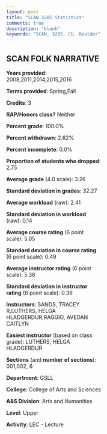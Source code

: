 ```yaml
---
layout: post
title: "SCAN 3205 Statistics"
comments: true
description: "blank"
keywords: "SCAN, 3205, CU, Boulder"
--- 
```

<head>
<script src="https://ajax.googleapis.com/ajax/libs/jquery/2.1.3/jquery.min.js"></script>
<script src="https://dl.dropboxusercontent.com/s/pc42nxpaw1ea4o9/highcharts.js?dl=0"></script>
<!-- <script src="../assets/js/highcharts.js"></script> -->
<style type="text/css">@font-face {
	font-family: "Bebas Neue";
	src: url(https://www.filehosting.org/file/details/544349/BebasNeue%20Regular.otf) format("opentype");
	}
	h1.Bebas { 
		font-family: "Bebas Neue", Verdana, Tahoma;
	}
</style>
</head>
<body>
	<div id="container" style="float: right; width: 45%; height: 88%; margin-left: 2.5%; margin-right: 2.5%;"></div>
	<script language="JavaScript">
		$(document).ready(function() {
		var chart = {type: 'column'};
		var title = {text: 'Grade Distribution'};
		var xAxis = {categories: ['A','B','C','D','F'],crosshair: true};
		var yAxis = {min: 0,title: {text: 'Percentage'}};
		var tooltip = {headerFormat: '<center><b><span style="font-size:20px">{point.key}</span></b></center>',
		               pointFormat: '<td style="padding:0"><b>{point.y:.1f}%</b></td>',
		               footerFormat: '</table>',shared: true,useHTML: true};
		var plotOptions = {column: {pointPadding: 0.0,borderWidth: 0}};  
		var credits = {enabled: false};var series= [{name: 'Percent',data: [51.42,30.66,14.15,2.36,1.42,]}];
		var json = {};
		json.chart = chart;
		json.title = title;
		json.tooltip = tooltip;
		json.xAxis = xAxis;
		json.yAxis = yAxis;  
		json.series = series;
		json.plotOptions = plotOptions;  
		json.credits = credits;
		$('#container').highcharts(json);
	});
	</script>
</body>
			   
## SCAN FOLK NARRATIVE

**Years provided**: 2008,2011,2014,2015,2016

**Terms provided**: Spring,Fall

**Credits**: 3

**RAP/Honors class?** Neither

**Percent grade**: 100.0%

**Percent withdrawn**: 2.62%

**Percent incomplete**: 0.0%

**Proportion of students who dropped**: 2.75

**Average grade** (4.0 scale): 3.26

**Standard deviation in grades**: 32.27

**Average workload** (raw): 2.41

**Standard deviation in workload** (raw): 0.14

**Average course rating** (6 point scale): 5.05

**Standard deviation in course rating** (6 point scale): 0.49

**Average instructor rating** (6 point scale): 5.38

**Standard deviation in instructor rating** (6 point scale): 0.39

**Instructors**: SANDS, TRACEY R,LUTHERS, HELGA HLADGERDUR,RAGGIO, AVEDAN CAITLYN

**Easiest instructor** (based on class grade): LUTHERS, HELGA HLADGERDUR

**Sections** (and **number of sections**): 001,002, 6

**Department**: GSLL

**College**: College of Arts and Sciences

**A&S Division**: Arts and Humanities

**Level**: Upper

**Activity**: LEC - Lecture